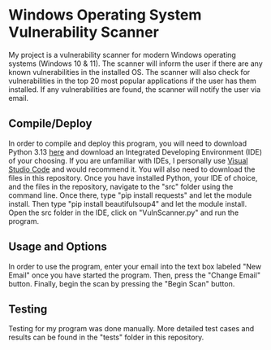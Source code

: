 # Windows Operating System Vulnerability Scanner

My project is a vulnerability scanner for modern Windows operating systems (Windows 10 & 11). The scanner will inform the user if there are any known vulnerabilities in the installed OS. The scanner will also check for vulnerabilities in the top 20 most popular applications if the user has them installed. If any vulnerabilities are found, the scanner will notify the user via email. 

## Compile/Deploy

In order to compile and deploy this program, you will need to download Python 3.13 [here](https://www.python.org/downloads/) and download an Integrated Developing Environment (IDE) of your choosing. If you are unfamiliar with IDEs, I personally use [Visual Studio Code](https://code.visualstudio.com/) and would recommend it. You will also need to download the files in this repository. Once you have installed Python, your IDE of choice, and the files in the repository, navigate to the "src" folder using the command line. Once there, type "pip install requests" and let the module install. Then type "pip install beautifulsoup4" and let the module install. Open the src folder in the IDE, click on "VulnScanner.py" and run the program. 

## Usage and Options

In order to use the program, enter your email into the text box labeled "New Email" once you have started the program. Then, press the "Change Email" button. Finally, begin the scan by pressing the "Begin Scan" button.

## Testing

Testing for my program was done manually. More detailed test cases and results can be found in the "tests" folder in this repository.
